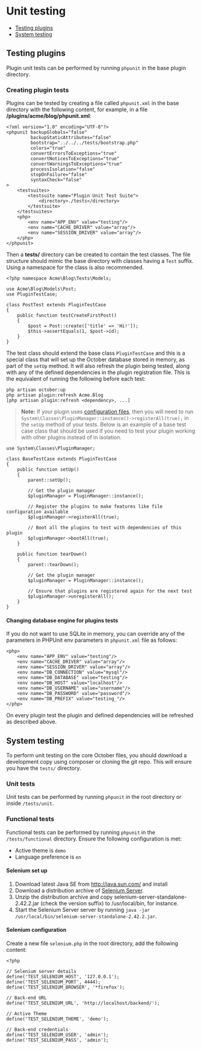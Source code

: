 # Unit testing

- [Testing plugins](#testing-plugins)
- [System testing](#testing-system)

<a name="testing-plugins"></a>
## Testing plugins

Plugin unit tests can be performed by running `phpunit` in the base plugin directory.

### Creating plugin tests

Plugins can be tested by creating a file called `phpunit.xml` in the base directory with the following content, for example, in a file **/plugins/acme/blog/phpunit.xml**:

    <?xml version="1.0" encoding="UTF-8"?>
    <phpunit backupGlobals="false"
             backupStaticAttributes="false"
             bootstrap="../../../tests/bootstrap.php"
             colors="true"
             convertErrorsToExceptions="true"
             convertNoticesToExceptions="true"
             convertWarningsToExceptions="true"
             processIsolation="false"
             stopOnFailure="false"
             syntaxCheck="false"
    >
        <testsuites>
            <testsuite name="Plugin Unit Test Suite">
                <directory>./tests</directory>
            </testsuite>
        </testsuites>
        <php>
            <env name="APP_ENV" value="testing"/>
            <env name="CACHE_DRIVER" value="array"/>
            <env name="SESSION_DRIVER" value="array"/>
        </php>
    </phpunit>

Then a **tests/** directory can be created to contain the test classes. The file structure should mimic the base directory with classes having a `Test` suffix. Using a namespace for the class is also recommended.

    <?php namespace Acme\Blog\Tests\Models;

    use Acme\Blog\Models\Post;
    use PluginTestCase;

    class PostTest extends PluginTestCase
    {
        public function testCreateFirstPost()
        {
            $post = Post::create(['title' => 'Hi!']);
            $this->assertEquals(1, $post->id);
        }
    }

The test class should extend the base class `PluginTestCase` and this is a special class that will set up the October database stored in memory, as part of the `setUp` method. It will also refresh the plugin being tested, along with any of the defined dependencies in the plugin registration file. This is the equivalent of running the following before each test:

    php artisan october:up
    php artisan plugin:refresh Acme.Blog
    [php artisan plugin:refresh <dependency>, ...]
    
> **Note:** If your plugin uses [configuration files](../plugin/settings#file-configuration), then you will need to run `System\Classes\PluginManager::instance()->registerAll(true);` in the `setUp` method of your tests. Below is an example of a base test case class that should be used if you need to test your plugin working with other plugins instead of in isolation.

    use System\Classes\PluginManager;
        
    class BaseTestCase extends PluginTestCase
    {
        public function setUp()
        {
            parent::setUp();

            // Get the plugin manager
            $pluginManager = PluginManager::instance();
            
            // Register the plugins to make features like file configuration available
            $pluginManager->registerAll(true);

            // Boot all the plugins to test with dependencies of this plugin
            $pluginManager->bootAll(true);
        }

        public function tearDown()
        {
            parent::tearDown();

            // Get the plugin manager
            $pluginManager = PluginManager::instance();
            
            // Ensure that plugins are registered again for the next test
            $pluginManager->unregisterAll();
        }
    }

#### Changing database engine for plugins tests

If you do not want to use SQLite in memory, you can override any of the parameters in PHPUnit env parameters in `phpunit.xml` file as follows:

    <php>
        <env name="APP_ENV" value="testing"/>
        <env name="CACHE_DRIVER" value="array"/>
        <env name="SESSION_DRIVER" value="array"/>
        <env name="DB_CONNECTION" value="mysql"/>
        <env name="DB_DATABASE" value="testing"/>
        <env name="DB_HOST" value="localhost"/>
        <env name="DB_USERNAME" value="username"/>
        <env name="DB_PASSWORD" value="password"/>
        <env name="DB_PREFIX" value="testing_"/>
    </php>

On every plugin test the plugin and defined dependencies will be refreshed as described above.

<a name="testing-system"></a>
## System testing

To perform unit testing on the core October files, you should download a development copy using composer or cloning the git repo. This will ensure you have the `tests/` directory.

### Unit tests

Unit tests can be performed by running `phpunit` in the root directory or inside `/tests/unit`.

### Functional tests

Functional tests can be performed by running `phpunit` in the `/tests/functional` directory. Ensure the following configuration is met:

- Active theme is `demo`
- Language preference is `en`

#### Selenium set up

1. Download latest Java SE from http://java.sun.com/ and install
1. Download a distribution archive of [Selenium Server](http://seleniumhq.org/download/).
1. Unzip the distribution archive and copy selenium-server-standalone-2.42.2.jar (check the version suffix) to /usr/local/bin, for instance.
1. Start the Selenium Server server by running `java -jar /usr/local/bin/selenium-server-standalone-2.42.2.jar`.

#### Selenium configuration

Create a new file `selenium.php` in the root directory, add the following content:

    <?php

    // Selenium server details
    define('TEST_SELENIUM_HOST', '127.0.0.1');
    define('TEST_SELENIUM_PORT', 4444);
    define('TEST_SELENIUM_BROWSER', '*firefox');

    // Back-end URL
    define('TEST_SELENIUM_URL', 'http://localhost/backend/');

    // Active Theme
    define('TEST_SELENIUM_THEME', 'demo');

    // Back-end credentials
    define('TEST_SELENIUM_USER', 'admin');
    define('TEST_SELENIUM_PASS', 'admin');
